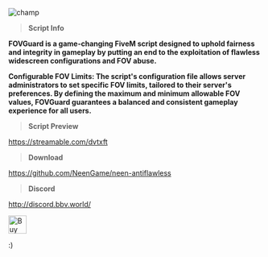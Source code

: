 ![champ](https://cdn.discordapp.com/attachments/1118576885358661815/1132694507796836482/neen-antiflawless.jpeg)

> **Script Info**

**FOVGuard is a game-changing FiveM script designed to uphold fairness and integrity in gameplay by putting an end to the exploitation of flawless widescreen configurations and FOV abuse.** 

**Configurable FOV Limits: The script's configuration file allows server administrators to set specific FOV limits, tailored to their server's preferences. By defining the maximum and minimum allowable FOV values, FOVGuard guarantees a balanced and consistent gameplay experience for all users.**

> **Script Preview**

https://streamable.com/dvtxft

> **Download**

https://github.com/NeenGame/neen-antiflawless

> **Discord**

http://discord.bbv.world/

<a href='https://ko-fi.com/U7U7NQXLZ' target='_blank'><img height='36' style='border:0px;height:36px;' src='https://storage.ko-fi.com/cdn/kofi3.png?v=3' border='0' alt='Buy Me a Coffee at ko-fi.com' /></a>

:)